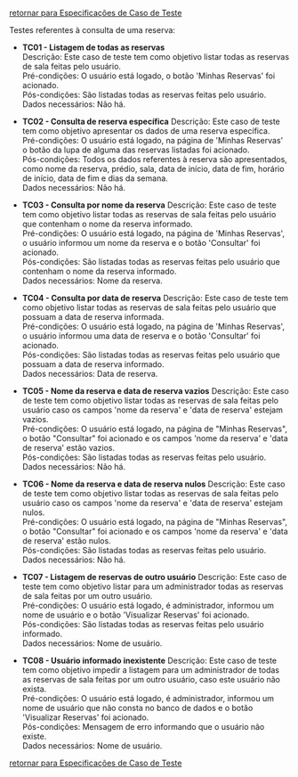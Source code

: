 [retornar para Especificações de Caso de Teste](https://github.com/fga-gpp-mds/2016.2-SAS_FGA/wiki/Especifica%C3%A7%C3%A3o-de-Casos-de-Teste)

Testes referentes à consulta de uma reserva:

* **TC01 - Listagem de todas as reservas**  
    Descrição: Este caso de teste tem como objetivo listar todas as reservas de sala feitas pelo usuário.  
    Pré-condições: O usuário está logado, o botão 'Minhas Reservas' foi acionado.  
    Pós-condições: São listadas todas as reservas feitas pelo usuário.   
    Dados necessários: Não há.  

* **TC02 - Consulta de reserva específica**
    Descrição: Este caso de teste tem como objetivo apresentar os dados de uma reserva específica.  
    Pré-condições: O usuário está logado, na página de 'Minhas Reservas' o botão da lupa de alguma das reservas listadas foi acionado.  
    Pós-condições: Todos os dados referentes à reserva são apresentados, como nome da reserva, prédio, sala, data de início, data de fim, horário de início, data de fim e dias da semana.  
    Dados necessários: Não há.  

* **TC03 - Consulta por nome da reserva**
    Descrição: Este caso de teste tem como objetivo listar todas as reservas de sala feitas pelo usuário que contenham o nome da reserva informado.  
    Pré-condições: O usuário está logado, na página de 'Minhas Reservas', o usuário informou um nome da reserva e o botão 'Consultar' foi acionado.  
    Pós-condições: São listadas todas as reservas feitas pelo usuário que contenham o nome da reserva informado.  
    Dados necessários: Nome da reserva.  

* **TC04 - Consulta por data de reserva**
    Descrição: Este caso de teste tem como objetivo listar todas as reservas de sala feitas pelo usuário que possuam a data de reserva informada.  
    Pré-condições: O usuário está logado, na página de 'Minhas Reservas', o usuário informou uma data de reserva e o botão 'Consultar' foi acionado.  
    Pós-condições: São listadas todas as reservas feitas pelo usuário que possuam a data de reserva informado.  
    Dados necessários: Data de reserva.   

* **TC05 - Nome da reserva e data de reserva vazios**
    Descrição: Este caso de teste tem como objetivo listar todas as reservas de sala feitas pelo usuário caso os campos 'nome da reserva' e 'data de reserva' estejam vazios.  
    Pré-condições: O usuário está logado, na página de "Minhas Reservas",  o botão "Consultar" foi acionado e os campos 'nome da reserva' e 'data de reserva' estão vazios.  
    Pós-condições: São listadas todas as reservas feitas pelo usuário.  
    Dados necessários: Não há.  

* **TC06 - Nome da reserva e data de reserva nulos**
    Descrição: Este caso de teste tem como objetivo listar todas as reservas de sala feitas pelo usuário caso os campos 'nome da reserva' e 'data de reserva' estejam nulos.  
    Pré-condições: O usuário está logado, na página de "Minhas Reservas", o botão "Consultar" foi acionado e os campos 'nome da reserva' e 'data de reserva' estão nulos.  
    Pós-condições: São listadas todas as reservas feitas pelo usuário.  
    Dados necessários: Não há.  

* **TC07 - Listagem de reservas de outro usuário**
    Descrição: Este caso de teste tem como objetivo listar para um administrador todas as reservas de sala feitas por um outro usuário.  
    Pré-condições: O usuário está logado, é administrador, informou um nome de usuário e o botão 'Visualizar Reservas' foi acionado.  
    Pós-condições: São listadas todas as reservas feitas pelo usuário informado.  
    Dados necessários: Nome de usuário.  

* **TC08 - Usuário informado inexistente**
    Descrição: Este caso de teste tem como objetivo impedir a listagem para um administrador de todas as reservas de sala feitas por um outro usuário, caso este usuário não exista.  
    Pré-condições: O usuário está logado, é administrador, informou um nome de usuário que não consta no banco de dados e o botão 'Visualizar Reservas' foi acionado.  
    Pós-condições: Mensagem de erro informando que o usuário não existe.  
    Dados necessários: Nome de usuário.   
 

[retornar para Especificações de Caso de Teste](https://github.com/fga-gpp-mds/2016.2-SAS_FGA/wiki/Especifica%C3%A7%C3%A3o-de-Casos-de-Teste)